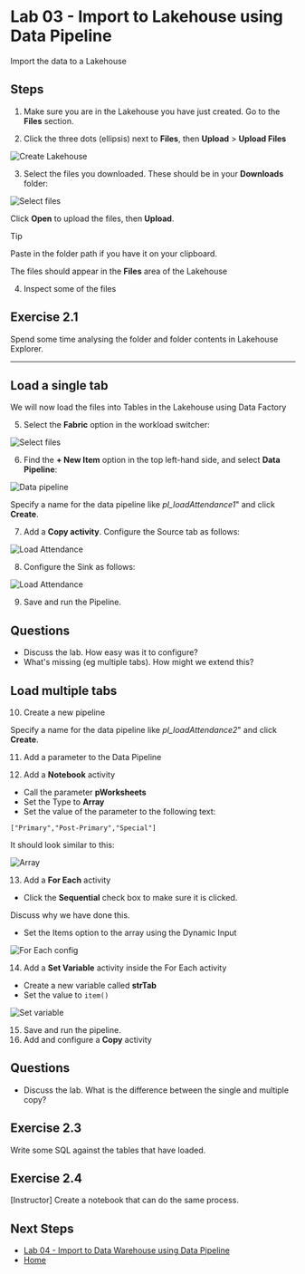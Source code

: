 # Lab 03 - Import to Lakehouse using Data Pipeline
Import the data to a Lakehouse


## Steps

1.  Make sure you are in the Lakehouse you have just created.  Go to the **Files** section.

2. Click the three dots (ellipsis) next to **Files**, then **Upload** > **Upload Files**

![Create Lakehouse](images/upload-files.png)

3. Select the files you downloaded.  These should be in your **Downloads** folder: 

![Select files](images/select-files.png)

Click **Open** to upload the files, then **Upload**.

> [!TIP]
> Paste in the folder path if you have it on your clipboard.


The files should appear in the **Files** area of the Lakehouse

4.  Inspect some of the files

## Exercise 2.1
Spend some time analysing the folder and folder contents in Lakehouse Explorer.

---

## Load a single tab
We will now load the files into Tables in the Lakehouse using Data Factory

5. Select the **Fabric** option in the workload switcher:

![Select files](images/fabric-switcher.png)

6.  Find the **+ New Item** option in the top left-hand side, and select **Data Pipeline**:

![Data pipeline](images/data-pipeline.png)

Specify a name for the data pipeline like *pl_loadAttendance1*" and click **Create**.

7.  Add a **Copy activity**.  Configure the Source tab as follows:

![Load Attendance](images/load-attendance1.png)


8.  Configure the Sink as follows:

![Load Attendance](images/config-sink.png)

9. Save and run the Pipeline.

## Questions
- Discuss the lab.  How easy was it to configure?
- What's missing (eg multiple tabs).  How might we extend this?

## Load multiple tabs

10.  Create a new pipeline

Specify a name for the data pipeline like *pl_loadAttendance2*" and click **Create**.

11.  Add a parameter to the Data Pipeline

12.  Add a **Notebook** activity

- Call the parameter **pWorksheets**
- Set the Type to **Array**
- Set the value of the parameter to the following text:

```
["Primary","Post-Primary","Special"]
```

It should look similar to this:

![Array](images/array.png)


13.  Add a **For Each** activity

- Click the **Sequential** check box to make sure it is clicked.

Discuss why we have done this.

- Set the Items option to the array using the Dynamic Input

![For Each config](images/for-each-config.png)

14.  Add a **Set Variable** activity inside the For Each activity
- Create a new variable called **strTab**
- Set the value to `item()`


![Set variable](images/set-variable.png)

15.  Save and run the pipeline.
16.  Add and configure a **Copy** activity

## Questions
- Discuss the lab.  What is the difference between the single and multiple copy?

## Exercise 2.3
Write some SQL against the tables that have loaded.

## Exercise 2.4
[Instructor]  Create a notebook that can do the same process.

## Next Steps
- [Lab 04 - Import to Data Warehouse using Data Pipeline](/labs/lab04/lab04.md)
- [Home](README.md)